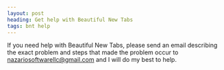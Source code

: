 ```yaml
---
layout: post
heading: Get help with Beautiful New Tabs
tags: bnt help
---
```


If you need help with Beautiful New Tabs, please send an email describing the exact problem and steps that made the problem occur to nazariosoftwarellc@gmail.com and I will do my best to help.